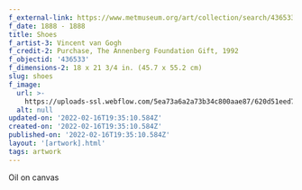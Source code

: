 ```yaml
---
f_external-link: https://www.metmuseum.org/art/collection/search/436533
f_date: 1888 - 1888
title: Shoes
f_artist-3: Vincent van Gogh
f_credit-2: Purchase, The Annenberg Foundation Gift, 1992
f_objectid: '436533'
f_dimensions-2: 18 x 21 3/4 in. (45.7 x 55.2 cm)
slug: shoes
f_image:
  url: >-
    https://uploads-ssl.webflow.com/5ea73a6a2a73b34c800aae87/620d51eed72387193e62da14_DT1947.jpeg
  alt: null
updated-on: '2022-02-16T19:35:10.584Z'
created-on: '2022-02-16T19:35:10.584Z'
published-on: '2022-02-16T19:35:10.584Z'
layout: '[artwork].html'
tags: artwork
---
```


Oil on canvas
